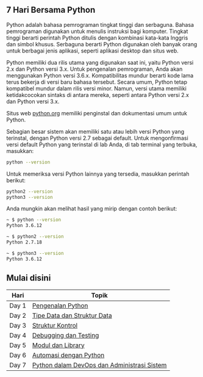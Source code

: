 ## 7 Hari Bersama Python

Python adalah bahasa pemrograman tingkat tinggi dan serbaguna. Bahasa pemrograman digunakan untuk menulis instruksi bagi komputer. Tingkat tinggi berarti perintah Python ditulis dengan kombinasi kata-kata Inggris dan simbol khusus. Serbaguna berarti Python digunakan oleh banyak orang untuk berbagai jenis aplikasi, seperti aplikasi desktop dan situs web.

Python memiliki dua rilis utama yang digunakan saat ini, yaitu Python versi 2.x dan Python versi 3.x. Untuk pengenalan pemrograman, Anda akan menggunakan Python versi 3.6.x. Kompatibilitas mundur berarti kode lama terus bekerja di versi baru bahasa tersebut. Secara umum, Python tetap kompatibel mundur dalam rilis versi minor. Namun, versi utama memiliki ketidakcocokan sintaks di antara mereka, seperti antara Python versi 2.x dan Python versi 3.x.

Situs web [python.org](https://www.python.org) memiliki penginstal dan dokumentasi umum untuk Python.

Sebagian besar sistem akan memiliki satu atau lebih versi Python yang terinstal, dengan Python versi 2.7 sebagai default.
Untuk mengonfirmasi versi default Python yang terinstal di lab Anda, di tab terminal yang terbuka, masukkan:

```sh
python --version
```
Untuk memeriksa versi Python lainnya yang tersedia, masukkan perintah berikut:
```sh
python2 --version
python3 --version
```
Anda mungkin akan melihat hasil yang mirip dengan contoh berikut:
```sh
~ $ python --version
Python 3.6.12

~ $ python2 --version
Python 2.7.18

~ $ python3 --version
Python 3.6.12
```
## Mulai disini

| Hari      | Topik |
| ----------- | ----------- |
| Day 1   | [Pengenalan Python](hari/hari1.md)       |
| Day 2   | [Tipe Data dan Struktur Data](hari/hari2.md)        |
| Day 3   | [Struktur Kontrol](hari/hari3.md)       |
| Day 4   | [Debugging dan Testing](hari/hari4.md)        |
| Day 5   | [Modul dan Library](hari/hari5.md)       |
| Day 6   | [Automasi dengan Python](hari/hari6.md)        |
| Day 7   | [Python dalam DevOps dan Administrasi Sistem](hari/hari7.md)        |
